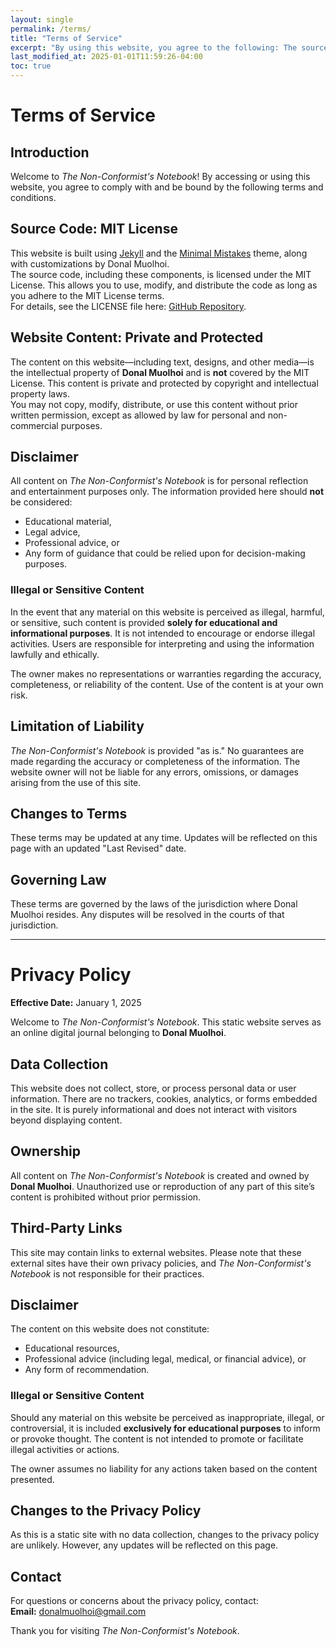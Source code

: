 ```yaml
---
layout: single
permalink: /terms/
title: "Terms of Service"
excerpt: "By using this website, you agree to the following: The source code is licensed under the MIT License; however, all other content is private and protected. The website is provided 'as is,' with no guarantees of accuracy or liability for damages."
last_modified_at: 2025-01-01T11:59:26-04:00
toc: true
---
```


# Terms of Service  

## Introduction  
Welcome to *The Non-Conformist's Notebook*! By accessing or using this website, you agree to comply with and be bound by the following terms and conditions.  

## Source Code: MIT License  
This website is built using [Jekyll](https://jekyllrb.com/) and the [Minimal Mistakes](https://mmistakes.github.io/minimal-mistakes/) theme, along with customizations by Donal Muolhoi.  
The source code, including these components, is licensed under the MIT License. This allows you to use, modify, and distribute the code as long as you adhere to the MIT License terms.  
For details, see the LICENSE file here: [GitHub Repository](https://github.com/Pigman1000/718818739938/blob/main/LICENSE).  

## Website Content: Private and Protected  
The content on this website—including text, designs, and other media—is the intellectual property of **Donal Muolhoi** and is **not** covered by the MIT License. This content is private and protected by copyright and intellectual property laws.  
You may not copy, modify, distribute, or use this content without prior written permission, except as allowed by law for personal and non-commercial purposes.  

## Disclaimer  
All content on *The Non-Conformist's Notebook* is for personal reflection and entertainment purposes only. The information provided here should **not** be considered:  
- Educational material,  
- Legal advice,  
- Professional advice, or  
- Any form of guidance that could be relied upon for decision-making purposes.  

### Illegal or Sensitive Content  
In the event that any material on this website is perceived as illegal, harmful, or sensitive, such content is provided **solely for educational and informational purposes**. It is not intended to encourage or endorse illegal activities. Users are responsible for interpreting and using the information lawfully and ethically.  

The owner makes no representations or warranties regarding the accuracy, completeness, or reliability of the content. Use of the content is at your own risk.  

## Limitation of Liability  
*The Non-Conformist's Notebook* is provided "as is." No guarantees are made regarding the accuracy or completeness of the information. The website owner will not be liable for any errors, omissions, or damages arising from the use of this site.  

## Changes to Terms  
These terms may be updated at any time. Updates will be reflected on this page with an updated "Last Revised" date.  

## Governing Law  
These terms are governed by the laws of the jurisdiction where Donal Muolhoi resides. Any disputes will be resolved in the courts of that jurisdiction.  

---

# Privacy Policy  

**Effective Date:** January 1, 2025  

Welcome to *The Non-Conformist's Notebook*. This static website serves as an online digital journal belonging to **Donal Muolhoi**.  

## Data Collection  
This website does not collect, store, or process personal data or user information. There are no trackers, cookies, analytics, or forms embedded in the site. It is purely informational and does not interact with visitors beyond displaying content.  

## Ownership  
All content on *The Non-Conformist's Notebook* is created and owned by **Donal Muolhoi**. Unauthorized use or reproduction of any part of this site’s content is prohibited without prior permission.  

## Third-Party Links  
This site may contain links to external websites. Please note that these external sites have their own privacy policies, and *The Non-Conformist's Notebook* is not responsible for their practices.  

## Disclaimer  
The content on this website does not constitute:  
- Educational resources,  
- Professional advice (including legal, medical, or financial advice), or  
- Any form of recommendation.  

### Illegal or Sensitive Content  
Should any material on this website be perceived as inappropriate, illegal, or controversial, it is included **exclusively for educational purposes** to inform or provoke thought. The content is not intended to promote or facilitate illegal activities or actions.  

The owner assumes no liability for any actions taken based on the content presented.  

## Changes to the Privacy Policy  
As this is a static site with no data collection, changes to the privacy policy are unlikely. However, any updates will be reflected on this page.  

## Contact  
For questions or concerns about the privacy policy, contact:  
**Email:** donalmuolhoi@gmail.com  

Thank you for visiting *The Non-Conformist's Notebook*.